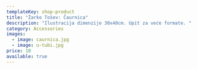 ```yaml
---
templateKey: shop-product
title: "Žarko Tošev: Čaurnica"
description: "Ilustracija dimenzije 30x40cm. Upit za veće formate. "
category: Accessories
images:
  - image: caurnica.jpg
  - image: u-tubi.jpg
price: 10
available: true
---
```

